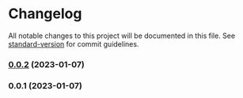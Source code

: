 # Changelog

All notable changes to this project will be documented in this file. See [standard-version](https://github.com/conventional-changelog/standard-version) for commit guidelines.

### [0.0.2](https://github.com/builderhub-platform/create-builderhub-app/compare/v0.0.1...v0.0.2) (2023-01-07)

### 0.0.1 (2023-01-07)
